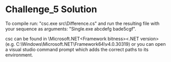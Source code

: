 # Challenge_5 Solution

To compile run: "csc.exe src\Difference.cs" 
and run the resulting file with your sequence as arguments: "Single.exe abcdefg bade5cgf".

csc can be found in <windows installation folder>\Microsoft.NET\<Framework bitness>\<.NET version> 
(e.g. C:\Windows\Microsoft.NET\Framework64\v4.0.30319)
or you can open a visual studio command prompt which adds the correct paths to its environment.

